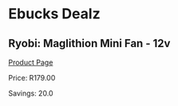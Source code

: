 
# Ebucks Dealz
## Ryobi: Maglithion Mini Fan - 12v
[Product Page](https://www.ebucks.com/web/shop/productSelected.do?prodId=316342454&catId=370101825)

Price: R179.00

Savings: 20.0


	